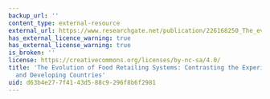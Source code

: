 ```yaml
---
backup_url: ''
content_type: external-resource
external_url: https://www.researchgate.net/publication/226168250_The_evolution_of_food_retailing_systems_Contrasting_the_experience_of_developed_and_developing_countries
has_external_licence_warning: true
has_external_license_warning: true
is_broken: ''
license: https://creativecommons.org/licenses/by-nc-sa/4.0/
title: 'The Evolution of Food Retailing Systems: Contrasting the Experience of Developed
  and Developing Countries'
uid: d63b4e27-7f41-43d5-88c9-296f8b6f2981
---
```

